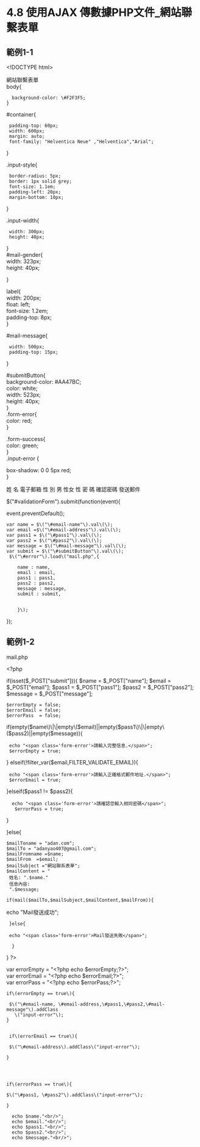 # 4.8 使用AJAX 傳數據PHP文件\_網站聯繫表單

## 範例1-1

&lt;!DOCTYPE html&gt;

網站聯繫表單  
    body{  
  
      background-color: \#F2F3F5;  
    }  
   \#container{  
  
     padding-top: 60px;  
     width: 600px;  
     margin: auto;  
     font-family: "Helventica Neue" ,"Helventica","Arial";  
   }  
  
   .input-style{  
  
     border-radius: 5px;  
     border: 1px solid grey;  
     font-size: 1.1em;  
     padding-left: 20px;  
     margin-bottom: 10px;  
  
   }  
  
   .input-width{  
  
     width: 300px;  
     height: 40px;  
  
   }  
   \#mail-gender{  
     width: 323px;  
     height: 40px;  
  
   }  
  
   label{  
     width: 200px;  
     float: left;  
     font-size: 1.2em;  
     padding-top: 8px;  
   }  
  
   \#mail-message{  
  
     width: 500px;  
     padding-top: 15px;  
  
   }  
  
   \#submitButton{  
     background-color: \#AA47BC;  
     color: white;  
     width: 523px;  
     height: 40px;  
   }  
   .form-error{  
     color: red;  
   }  
  
  .form-success{  
     color: green;  
   }  
   .input-error {  
  
   box-shadow: 0 0 5px red;  
   }  
  
  
 姓 名  電子郵箱  性 別 男 性女 性 密 碼  確認密碼  發送郵件  
  
$\("\#validationForm"\).submit\(function\(event\){  
  
   event.preventDefault\(\);  
  
    var name = $\("\#email-name"\).val\(\);  
    var email =$\("\#email-address"\).val\(\);  
    var pass1 = $\("\#pass1"\).val\(\);  
    var pass2 = $\("\#pass2"\).val\(\);  
    var message = $\("\#mail-message"\).val\(\);  
    var submit = $\("\#submitButton"\).val\(\);  
     $\("\#error"\).load\("mail.php",{  
  
        name : name,  
        email : email,  
        pass1 : pass1,  
        pass2 : pass2,  
        message : message,  
        submit : submit,  
  
  
        }\);  
  
}\);  
  
  


## 範例1-2

mail.php

&lt;?php

if\(isset\($\_POST\["submit"\]\)\){ $name = $\_POST\["name"\]; $email = $\_POST\["email"\]; $pass1 = $\_POST\["pass1"\]; $pass2 = $\_POST\["pass2"\]; $message = $\_POST\["message"\];

```text
$errorEmpty = false;
$errorEmail = false;
$errorPass  = false;
```

if\(empty\($name\)\|\|empty\($email\)\|\|empty\($pass1\)\|\|empty\($pass2\)\|\|empty\($message\)\){

```text
 echo "<span class='form-error'>請輸入完整信息.</span>";
 $errorEmpty = true;
```

} elseif\(!filter\_var\($email,FILTER\_VALIDATE\_EMAIL\)\){

```text
 echo "<span class='form-error'>請輸入正確格式郵件地址.</span>";
 $errorEmail = true;
```

}elseif\($pass1 != $pass2\){

```text
  echo "<span class='form-error'>請確認您輸入相同密碼</span>";
   $errorPass = true;
```

}

}else{

```text
$mailToname = "adan.com";
$mailTo = "adanyao407@gmail.com";
$mailFromname =$name;
$mailFrom  =$email;
$mailSubject ="網站聯系表單";
$mailContent = "
 姓名: ".$name."
 信息內容:
 ".$message;

if(mail($mailTo,$mailSubject,$mailContent,$mailFrom)){
```

echo "Mail發送成功";

```text
 }else{

 echo "<span class='form-error'>Mail發送失敗</span>";

  }
```

} ?&gt;

  
  
   var errorEmpty = "&lt;?php echo $errorEmpty;?&gt;";  
   var errorEmail = "&lt;?php echo $errorEmail;?&gt;";  
   var errorPass  = "&lt;?php echo $errorPass;?&gt;";  
  
    if\(errorEmpty == true\){  
  
     $\("\#email-name, \#email-address,\#pass1,\#pass2,\#mail-message"\).addClass  
       \("input-error"\);  
    }  
  
  
     if\(errorEmail == true\){  
  
     $\("\#email-address\).addClass\("input-error"\);  
  
    }  
  
  
  
  
    if\(errorPass == true\){  
  
    $\("\#pass1, \#pass2"\).addClass\("input-error"\);  
  
    }  
  
  
  


```text
  echo $name."<br/>";
  echo $email."<br/>";
  echo $pass1."<br/>";
  echo $pass2."<br/>";
  echo $message."<br/>";
```


